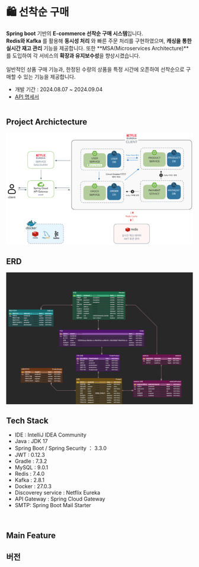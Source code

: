 # 🛍 선착순 구매
**Spring boot** 기반의 **E-commerce 선착순 구매 시스템**입니다.<br/>
**Redis와 Kafka** 를 활용해 **동시성 처리** 와 빠른 주문 처리를 구현하였으며, **캐싱을 통한 실시간 재고 관리** 기능을 제공합니다. 또한 **MSA(Microservices Architecture)**를 도입하여 각 서비스의 **확장과 유지보수성**을 향상시켰습니다.<br/>
<br/>
일반적인 상품 구매 기능과, 한정된 수량의 상품을 특정 시간에 오픈하여 선착순으로 구매할 수 있는 기능을 제공합니다.
<br/>
- 개발 기간 : 2024.08.07 ~ 2024.09.04
- [API 명세서](https://documenter.getpostman.com/view/30578335/2sA3s3GqpS)
<br/><br/>

## Project Archictecture
<img src="./img/architecture.png">
<br/>

## ERD
<img src="./img/erd.png">
<br/>


## Tech Stack
- IDE : IntelliJ IDEA Community
- Java : JDK 17
- Spring Boot / Spring Security ： 3.3.0
- JWT : 0.12.3
- Gradle : 7.3.2
- MySQL :  9.0.1
- Redis : 7.4.0
- Kafka : 2.8.1
- Docker : 27.0.3
- Discoverey service : Netflix Eureka
- API Gateway : Spring Cloud Gateway
- SMTP: Spring Boot Mail Starter
<br/>


## Main Feature

## 버전
